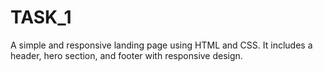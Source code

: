 # TASK_1
A simple and responsive landing page using HTML and CSS. It includes a header, hero section, and footer with responsive design.
